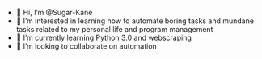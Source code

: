 - 👋 Hi, I’m @Sugar-Kane
- 👀 I’m interested in learning how to automate boring tasks and mundane tasks related to my personal life and program management
- 🌱 I’m currently learning Python 3.0 and webscraping
- 💞️ I’m looking to collaborate on automation

<!---
Sugar-Kane/Sugar-Kane is a ✨ special ✨ repository because its `README.md` (this file) appears on your GitHub profile.
You can click the Preview link to take a look at your changes.
--->
